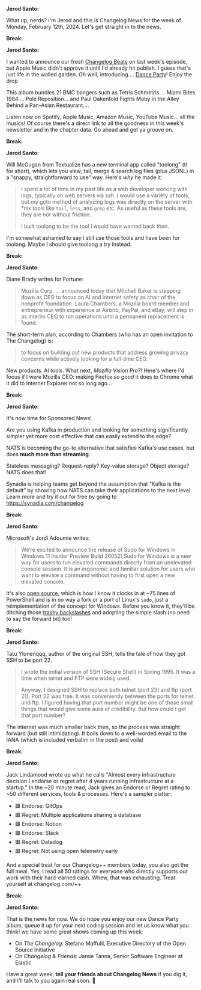 **Jerod Santo:**

What up, nerds? I'm Jerod and this is Changelog News for the week of Monday, February 12th, 2024. Let's get straight in to the news.

**Break:**

**Jerod Santo:**

I wanted to announce our fresh [Changelog Beats](https://changelog.com/beats) on last week's episode, but Apple Music didn't approve it until I'd already hit publish. I guess that's just life in the walled garden. Oh well, introducing.... [Dance Party](https://changelog.com/beats/dance-party)! Enjoy the drop

This album bundles 21 BMC bangers such as Tetris Schmetris.... Miami Bites 1984.... Pole Reposition... and Paul Oakenfold Fights Moby in the Alley Behind a Pan-Asian Restaurant....

Listen now on Spotify, Apple Music, Amazon Music, YouTube Music... all the musics! Of course there's a direct link to all the goodness in this week's newsletter and in the chapter data. Go ahead and get ya groove on.

**Break:**

**Jerod Santo:**

Will McGugan from Textualize has a new terminal app called "toolong" (tl for short), which lets you view, tail, merge & search log files (plus JSONL) in a "snappy, straightforward to use" way. Here's _why_ he made it:

> I spent a lot of time in my past life as a web developer working with logs, typically on web servers via ssh. I would use a variety of tools, but my goto method of analyzing logs was directly on the server with \*nix tools like `tail`, `less`, and `grep` etc. As useful as these tools are, they are not without friction.
>
> I built toolong to be the tool I would have wanted back then.

  I'm somewhat ashamed to say I still use those tools and have been for toolong. Maybe I should give toolong a try instead.

**Break:**

**Jerod Santo:**

Diane Brady writes for Fortune:

> Mozilla Corp. ... announced today that Mitchell Baker is stepping down as CEO to focus on AI and internet safety as chair of the nonprofit foundation. Laura Chambers, a Mozilla board member and entrepreneur with experience at Airbnb, PayPal, and eBay, will step in as interim CEO to run operations until a permanent replacement is found.

The short-term plan, according to Chambers (who has an open invitation to The Changelog) is:

> to focus on building out new products that address growing privacy concerns while actively looking for a full-time CEO.

New products. AI tools. What next, _Mozilla Vision Pro_?! Here's where I'd focus if I were Mozilla CEO: making Firefox _so good_ it does to Chrome what it did to Internet Explorer not so long ago...

**Break:**

**Jerod Santo:**

It's now time for Sponsored News!

Are you using Kafka in production and looking for something significantly simpler yet more cost effective that can easily extend to the edge?

NATS is becoming the go-to alternative that satisfies Kafka's use cases, but does **much more than streaming**.

Stateless messaging? Request-reply? Key-value storage? Object storage? NATS does that!

Synadia is helping teams get beyond the assumption that “Kafka is the default” by showing how NATS can take their applications to the next level. Learn more and try it out for free by going to https://synadia.com/changelog

**Break:**

**Jerod Santo:**

Microsoft's Jordi Adoumie writes:

> We’re excited to announce the release of Sudo for Windows in Windows 11 Insider Preview Build 26052! Sudo for Windows is a new way for users to run elevated commands directly from an unelevated console session. It is an ergonomic and familiar solution for users who want to elevate a command without having to first open a new elevated console.

It's also [open source](https://github.com/microsoft/sudo), which is how I know it clocks in at ~75 lines of PowerShell and is in no way a fork or a port of Linux's `sudo`, just a reimplementation of the concept for Windows. Before you know it, they'll be ditching those [trashy backslashes](https://youtu.be/pc-KKJUf3q4) and adopting the simple slash (no need to say the forward bit) too!

**Break:**

**Jerod Santo:**

Tatu Ylonenqqq, author of the original SSH, tells the tale of how they got SSH to be port 22.

> I wrote the initial version of SSH (Secure Shell) in Spring 1995. It was a time when telnet and FTP were widely used.
>
> Anyway, I designed SSH to replace both telnet (port 23) and ftp (port 21). Port 22 was free. It was conveniently between the ports for telnet and ftp. I figured having that port number might be one of those small things that would give some aura of credibility. But how could I get that port number?

The internet was much smaller back then, so the process was straight forward (but still intimidating). It boils down to a well-worded email to the IANA (which is included verbatim in the post) and voila!

**Break:**

**Jerod Santo:**

Jack Lindamood wrote up what he calls "Almost every infrastructure decision I endorse or regret after 4 years running infrastructure at a startup." In the ~20 minute read, Jack gives an Endorse or Regret rating to ~50 different services, tools & processes. Here's a sampler platter:

- 🟩 Endorse: GitOps
- 🟥 Regret: Multiple applications sharing a database
- 🟩 Endorse: Notion
- 🟩 Endorse: Slack
- 🟥 Regret: Datadog
- 🟥 Regret: Not using open telemetry early

And a special treat for our Changelog++ members today, you also get the full meal. Yes, I read all 50 ratings for everyone who directly supports our work with their hard-earned cash. Whew, that was exhausting. Treat yourself at changelog.com/++

**Break:**

**Jerod Santo:**

That is the news for now. We do hope you enjoy our new Dance Party album, queue it up for your next coding session and let us know what you think! we have some great shows coming up this week:

- On _The Changelog_: Stefano Maffulli, Executive Directory of the Open Source Initiative
- On _Changelog & Friends_: Jamie Tanna, Senior Software Engineer at Elastic

Have a great week, **tell your friends about Changelog News** if you dig it, and I'll talk to you again real soon. 💚
